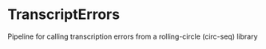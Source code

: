 # TranscriptErrors
Pipeline for calling transcription errors from a rolling-circle (circ-seq) library
